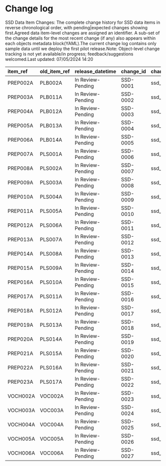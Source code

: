 # Change log
SSD Data Item Changes:
The complete change history for SSD data items in reverse chronological order, with pending|expected changes showing first.Agreed data item-level changes are assigned an identifier. A sub-set of the change details for the most recent change (if any) also appears within each objects metadata block(YAML).The current change log contains only sample data until we deploy the first pilot release.Note: Object-level change tracking is not yet available/in progress; feedback/suggestions welcomed.Last updated: 07/05/2024 14:20

| item_ref   | old_item_ref   | release_datetime   | change_id   | change_object_name   | change_impact_title   | change_status   | change_type   | change_source   | change_impact_notes           |
|:-----------|:---------------|:-------------------|:------------|:---------------------|:----------------------|:----------------|:--------------|:----------------|:------------------------------|
| PREP002A   | PLB002A        | In Review-Pending  | SSD-0001    | ssd_pre_proceedings  |                       | pending         | New Feature   | 1bSpecified     | 1bSpecified - Agreed new item |
| PREP003A   | PLB011A        | In Review-Pending  | SSD-0002    | ssd_pre_proceedings  |                       | pending         | New Feature   | 1bSpecified     | 1bSpecified - Agreed new item |
| PREP004A   | PLB012A        | In Review-Pending  | SSD-0003    | ssd_pre_proceedings  |                       | pending         | New Feature   | 1bSpecified     | 1bSpecified - Agreed new item |
| PREP005A   | PLB013A        | In Review-Pending  | SSD-0004    | ssd_pre_proceedings  |                       | pending         | New Feature   | 1bSpecified     | 1bSpecified - Agreed new item |
| PREP006A   | PLB014A        | In Review-Pending  | SSD-0005    | ssd_pre_proceedings  |                       | pending         | New Feature   | 1bSpecified     | 1bSpecified - Agreed new item |
| PREP007A   | PLS001A        | In Review-Pending  | SSD-0006    | ssd_pre_proceedings  |                       | pending         | New Feature   | 1bSpecified     | 1bSpecified - Agreed new item |
| PREP008A   | PLS002A        | In Review-Pending  | SSD-0007    | ssd_pre_proceedings  |                       | pending         | New Feature   | 1bSpecified     | 1bSpecified - Agreed new item |
| PREP009A   | PLS003A        | In Review-Pending  | SSD-0008    | ssd_pre_proceedings  |                       | pending         | New Feature   | 1bSpecified     | 1bSpecified - Agreed new item |
| PREP010A   | PLS004A        | In Review-Pending  | SSD-0009    | ssd_pre_proceedings  |                       | pending         | New Feature   | 1bSpecified     | 1bSpecified - Agreed new item |
| PREP011A   | PLS005A        | In Review-Pending  | SSD-0010    | ssd_pre_proceedings  |                       | pending         | New Feature   | 1bSpecified     | 1bSpecified - Agreed new item |
| PREP012A   | PLS006A        | In Review-Pending  | SSD-0011    | ssd_pre_proceedings  |                       | pending         | New Feature   | 1bSpecified     | 1bSpecified - Agreed new item |
| PREP013A   | PLS007A        | In Review-Pending  | SSD-0012    | ssd_pre_proceedings  |                       | pending         | New Feature   | 1bSpecified     | 1bSpecified - Agreed new item |
| PREP014A   | PLS008A        | In Review-Pending  | SSD-0013    | ssd_pre_proceedings  |                       | pending         | New Feature   | 1bSpecified     | 1bSpecified - Agreed new item |
| PREP015A   | PLS009A        | In Review-Pending  | SSD-0014    | ssd_pre_proceedings  |                       | pending         | New Feature   | 1bSpecified     | 1bSpecified - Agreed new item |
| PREP016A   | PLS010A        | In Review-Pending  | SSD-0015    | ssd_pre_proceedings  |                       | pending         | New Feature   | 1bSpecified     | 1bSpecified - Agreed new item |
| PREP017A   | PLS011A        | In Review-Pending  | SSD-0016    | ssd_pre_proceedings  |                       | pending         | New Feature   | 1bSpecified     | 1bSpecified - Agreed new item |
| PREP018A   | PLS012A        | In Review-Pending  | SSD-0017    | ssd_pre_proceedings  |                       | pending         | New Feature   | 1bSpecified     | 1bSpecified - Agreed new item |
| PREP019A   | PLS013A        | In Review-Pending  | SSD-0018    | ssd_pre_proceedings  |                       | pending         | New Feature   | 1bSpecified     | 1bSpecified - Agreed new item |
| PREP020A   | PLS014A        | In Review-Pending  | SSD-0019    | ssd_pre_proceedings  |                       | pending         | New Feature   | 1bSpecified     | 1bSpecified - Agreed new item |
| PREP021A   | PLS015A        | In Review-Pending  | SSD-0020    | ssd_pre_proceedings  |                       | pending         | New Feature   | 1bSpecified     | 1bSpecified - Agreed new item |
| PREP022A   | PLS016A        | In Review-Pending  | SSD-0021    | ssd_pre_proceedings  |                       | pending         | New Feature   | 1bSpecified     | 1bSpecified - Agreed new item |
| PREP023A   | PLS017A        | In Review-Pending  | SSD-0022    | ssd_pre_proceedings  |                       | pending         | New Feature   | 1bSpecified     | 1bSpecified - Agreed new item |
| VOCH002A   | VOC002A        | In Review-Pending  | SSD-0023    | ssd_voice_of_child   |                       | pending         | New Feature   | 1bDraft         | 1bDraft - Suggested new item  |
| VOCH003A   | VOC003A        | In Review-Pending  | SSD-0024    | ssd_voice_of_child   |                       | pending         | New Feature   | 1bDraft         | 1bDraft - Suggested new item  |
| VOCH004A   | VOC004A        | In Review-Pending  | SSD-0025    | ssd_voice_of_child   |                       | pending         | New Feature   | 1bDraft         | 1bDraft - Suggested new item  |
| VOCH005A   | VOC005A        | In Review-Pending  | SSD-0026    | ssd_voice_of_child   |                       | pending         | New Feature   | 1bDraft         | 1bDraft - Suggested new item  |
| VOCH006A   | VOC006A        | In Review-Pending  | SSD-0027    | ssd_voice_of_child   |                       | pending         | New Feature   | 1bDraft         | 1bDraft - Suggested new item  |